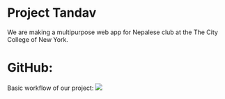 # Project Tandav

We are making a multipurpose web app for Nepalese club at the The City College of New York.

# GitHub:
Basic workflow of our project:
![](https://files.slack.com/files-pri/TNX04UK46-FNQAV4741/screen_shot_2019-09-30_at_6.38.38_pm.png)
